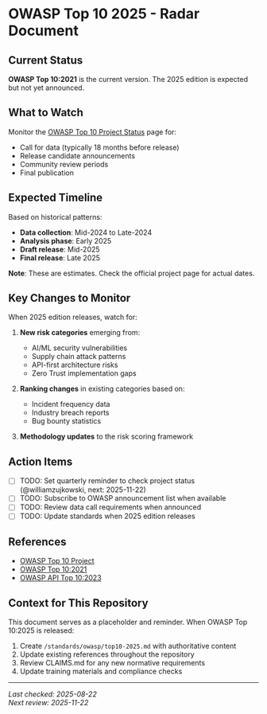 # OWASP Top 10 2025 - Radar Document

## Current Status

**OWASP Top 10:2021** is the current version. The 2025 edition is expected but not yet announced.

## What to Watch

Monitor the [OWASP Top 10 Project Status](https://owasp.org/www-project-top-ten/) page for:

- Call for data (typically 18 months before release)
- Release candidate announcements
- Community review periods
- Final publication

## Expected Timeline

Based on historical patterns:

- **Data collection**: Mid-2024 to Late-2024
- **Analysis phase**: Early 2025
- **Draft release**: Mid-2025
- **Final release**: Late 2025

**Note**: These are estimates. Check the official project page for actual dates.

## Key Changes to Monitor

When 2025 edition releases, watch for:

1. **New risk categories** emerging from:
   - AI/ML security vulnerabilities
   - Supply chain attack patterns
   - API-first architecture risks
   - Zero Trust implementation gaps

2. **Ranking changes** in existing categories based on:
   - Incident frequency data
   - Industry breach reports
   - Bug bounty statistics

3. **Methodology updates** to the risk scoring framework

## Action Items

- [ ] TODO: Set quarterly reminder to check project status (@williamzujkowski, next: 2025-11-22)
- [ ] TODO: Subscribe to OWASP announcement list when available
- [ ] TODO: Review data call requirements when announced
- [ ] TODO: Update standards when 2025 edition releases

## References

- [OWASP Top 10 Project](https://owasp.org/www-project-top-ten/)
- [OWASP Top 10:2021](https://owasp.org/Top10/)
- [OWASP API Top 10:2023](https://owasp.org/API-Security/editions/2023/en/0x00-header/)

## Context for This Repository

This document serves as a placeholder and reminder. When OWASP Top 10:2025 is released:

1. Create `/standards/owasp/top10-2025.md` with authoritative content
2. Update existing references throughout the repository
3. Review CLAIMS.md for any new normative requirements
4. Update training materials and compliance checks

---

*Last checked: 2025-08-22*  
*Next review: 2025-11-22*
